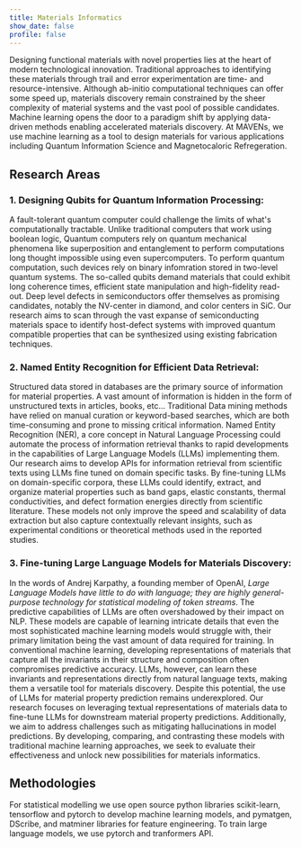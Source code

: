 ```yaml
---
title: Materials Informatics
show_date: false
profile: false
---
```

Designing functional materials with novel properties lies at the heart of modern technological innovation. Traditional approaches to identifying these materials through trail and error experimentation are time- and resource-intensive. Although ab-initio computational techniques can offer some speed up, materials discovery remain constrained by the sheer complexity of material systems and the vast pool of possible candidates. Machine learning opens the door to a paradigm shift by applying data-driven methods enabling accelerated materials discovery. At MAVENs, we use machine learning as a tool to design materials for various applications including Quantum Information Science and Magnetocaloric Refregeration.
## Research Areas

### 1. Designing Qubits for Quantum Information Processing:
A fault-tolerant quantum computer could challenge the limits of what's computationally tractable. Unlike traditional computers that work using boolean logic, Quantum computers rely on quantum mechanical phenomena like superposition and entanglement to perform computations long thought impossible using even supercomputers. To perform quantum computation, such devices rely on binary infomration stored in two-level quantum systems. The so-called qubits demand materials that could exhibit long coherence times, efficient state manipulation and high-fidelity read-out. Deep level defects in semiconductors offer themselves as promising candidates, notably the NV-center in diamond, and color centers in SiC. Our research aims to scan through the vast expanse of semiconducting materials space to identify host-defect systems with improved quantum compatible properties that can be synthesized using existing fabrication techniques.

### 2. Named Entity Recognition for Efficient Data Retrieval:
Structured data stored in databases are the primary source of information for material properties. A vast amount of information is hidden in the form of unstructured texts in articles, books, etc... Traditional Data mining methods have relied on manual curation or keyword-based searches, which are both time-consuming and prone to missing critical information. Named Entity Recognition (NER), a core concept in Natural Language Processing could automate the process of information retrieval thanks to rapid developments in the capabilities of Large Language Models (LLMs) implementing them. Our research aims to develop APIs for information retrieval from scientific texts using LLMs fine tuned on domain specific tasks. By fine-tuning LLMs on domain-specific corpora, these LLMs could identify, extract, and organize material properties such as band gaps, elastic constants, thermal conductivities, and defect formation energies directly from scientific literature. These models not only improve the speed and scalability of data extraction but also capture contextually relevant insights, such as experimental conditions or theoretical methods used in the reported studies.

### 3. Fine-tuning Large Language Models for Materials Discovery:
In the words of Andrej Karpathy, a founding member of OpenAI, *Large Language Models have little to do with language; they are highly general-purpose technology for statistical modeling of token streams*. The predictive capabilities of LLMs are often overshadowed by their impact on NLP. These models are capable of learning intricate details that even the most sophisticated machine learning models would struggle with, their primary limitation being the vast amount of data required for training. In conventional machine learning, developing representations of materials that capture all the invariants in their structure and composition often compromises predictive accuracy. LLMs, however, can learn these invariants and representations directly from natural language texts, making them a versatile tool for materials discovery. Despite this potential, the use of LLMs for material property prediction remains underexplored. Our research focuses on leveraging textual representations of materials data to fine-tune LLMs for downstream material property predictions. Additionally, we aim to address challenges such as mitigating hallucinations in model predictions. By developing, comparing, and contrasting these models with traditional machine learning approaches, we seek to evaluate their effectiveness and unlock new possibilities for materials informatics.

## Methodologies
For statistical modelling we use open source python libraries scikit-learn, tensorflow and pytorch
to develop machine learning models, and pymatgen, DScribe, and matminer libraries for feature
engineering.
To train large language models, we use pytorch and tranformers API.
